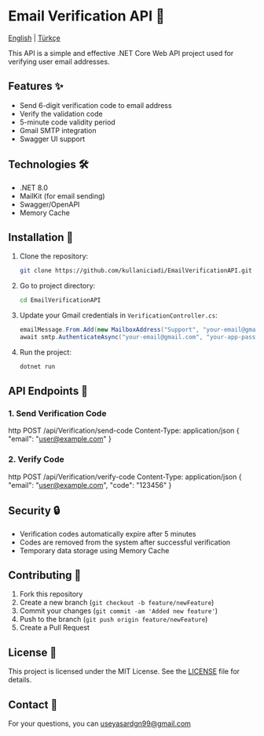 # Email Verification API 📧

[English](README.md) | [Türkçe](README_TR.md)

This API is a simple and effective .NET Core Web API project used for verifying user email addresses.

## Features ✨

- Send 6-digit verification code to email address
- Verify the validation code
- 5-minute code validity period
- Gmail SMTP integration
- Swagger UI support

## Technologies 🛠

- .NET 8.0
- MailKit (for email sending)
- Swagger/OpenAPI
- Memory Cache

## Installation 🚀

1. Clone the repository:
   ```bash
   git clone https://github.com/kullaniciadi/EmailVerificationAPI.git
   ```

2. Go to project directory:
   ```bash
   cd EmailVerificationAPI
   ```

3. Update your Gmail credentials in `VerificationController.cs`:
   ```csharp
   emailMessage.From.Add(new MailboxAddress("Support", "your-email@gmail.com"));
   await smtp.AuthenticateAsync("your-email@gmail.com", "your-app-password");
   ```

4. Run the project:
   ```bash
   dotnet run
   ```

## API Endpoints 📝

### 1. Send Verification Code
http
POST /api/Verification/send-code
Content-Type: application/json
{
"email": "user@example.com"
}


### 2. Verify Code
http
POST /api/Verification/verify-code
Content-Type: application/json
{
"email": "user@example.com",
"code": "123456"
}


## Security 🔒

- Verification codes automatically expire after 5 minutes
- Codes are removed from the system after successful verification
- Temporary data storage using Memory Cache

## Contributing 🤝

1. Fork this repository
2. Create a new branch (`git checkout -b feature/newFeature`)
3. Commit your changes (`git commit -am 'Added new feature'`)
4. Push to the branch (`git push origin feature/newFeature`)
5. Create a Pull Request

## License 📄

This project is licensed under the MIT License. See the [LICENSE](LICENSE) file for details.

## Contact 📧

For your questions, you can useyasardgn99@gmail.com
